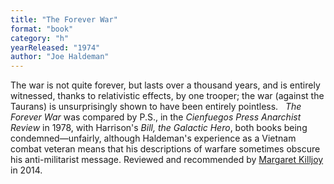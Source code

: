 ```yaml
---
title: "The Forever War"
format: "book"
category: "h"
yearReleased: "1974"
author: "Joe Haldeman"
---
```

The war is not quite forever, but lasts over a thousand  years, and is entirely witnessed, thanks to relativistic effects, by one  trooper; the war (against the Taurans) is unsurprisingly shown to have been  entirely pointless.
 
_The Forever War_ was compared by P.S.,  in the _Cienfuegos Press Anarchist Review_ in 1978, with Harrison's  _Bill, the Galactic Hero_, both books being condemned—unfairly, although  Haldeman's experience as a Vietnam combat veteran means that his descriptions of  warfare sometimes obscure his anti-militarist message. Reviewed and recommended  by <a href="http://www.anarchogeekreview.com/books/the-forever-war-by-joe-haldeman"> Margaret Killjoy</a> in 2014.
 
